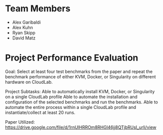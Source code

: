 Team Members
============
- Alex Garibaldi
- Alex Kuhn
- Ryan Skipp
- David Matz

Project Performance Evaluation
==============================
Goal: 
Select at least four test benchmarks from the paper and repeat the benchmark performance of either KVM, Docker, or Singularity on different hardware on CloudLab.

Project Subtasks:
Able to automatically install KVM, Docker, or Singularity on a single CloudLab profile
Able to automate the installation and configuration of the selected benchmarks and run the benchmarks.
Able to automate the entire process within a single CloudLab profile and instantiate/collect at least 20 runs. 


Paper Utilized:
https://drive.google.com/file/d/1rnUlHRROm8RHGl46jj8QTjbRUsI_urli/view
